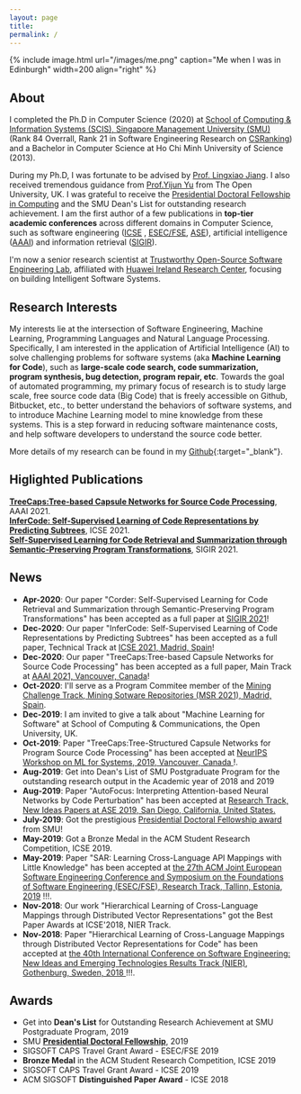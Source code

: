 ```yaml
---
layout: page
title:
permalink: /
---
```


{% include image.html url="/images/me.png" caption="Me when I was in Edinburgh" width=200 align="right" %}

## About
I completed the Ph.D in Computer Science (2020) at <a href="https://sis.smu.edu.sg/programmes/PhD/overview" target="_blank">School of Computing & Information Systems (SCIS), Singapore Management University (SMU)</a> (Rank 84 Overrall, Rank 21 in Software Engineering Research on  <a href="http://csrankings.org/#/index?soft&world" target="_blank">CSRanking</a>) and a Bachelor in Computer Science at Ho Chi Minh University of Science (2013). 

During my Ph.D, I was fortunate to be advised by <a href="http://www.mysmu.edu/faculty/lxjiang/" target="_blank"> Prof. Lingxiao Jiang</a>. I also received tremendous guidance from <a href="http://www.open.ac.uk/people/yy66" target="_blank">Prof.Yijun Yu</a> from The Open University, UK. I was grateful to receive the  <a href="https://graduatestudies.smu.edu.sg/phd/singapore-management-university-smu-phd-financial-assistance-schemes#computing" target="_blank"> Presidential Doctoral Fellowship in Computing</a> and the SMU Dean's List for outstanding research achievement.  I am the first author of a few publications in **top-tier academic conferences** across different domains in Computer Science, such as software engineering (<a href="http://www.icse-conferences.org/" target="_blank">ICSE</a> , <a href="https://www.esec-fse.org" target="_blank">ESEC/FSE</a>,  <a href="https://conf.researchr.org/series/ase" target="_blank">ASE</a>), artificial intelligence (<a href="https://www.aaai.org/Conferences/conferences.php" target="_blank">AAAI</a>) and information retrieval (<a href="https://sigir.org/" target="_blank">SIGIR</a>). 

I'm now a senior research scientist at <a href="https://trusted-programming.github.io/" target="_blank">Trustworthy Open-Source Software Engineering Lab</a>, affiliated with <a href="https://www.linkedin.com/company/huawei-ireland-research-center/mycompany/" target="_blank">Huawei Ireland Research Center</a>, focusing on building Intelligent Software Systems.


## Research Interests

My interests lie at the intersection of Software Engineering, Machine Learning, Programming Languages and Natural Language Processing. Specifically, I am interested in the application of Artificial Intelligence (AI) to solve challenging problems for software systems (aka **Machine Learning for Code**), such as **large-scale code search, code summarization, program synthesis, bug detection, program repair, etc**. Towards the goal of automated programming, my primary focus of research is to study large scale, free source code data (Big Code) that is freely accessible on Github, Bitbucket, etc., to better understand the behaviors of software systems, and to introduce Machine Learning model to mine knowledge from these systems. This is a step forward in reducing software maintenance costs, and help software developers to understand the source code better. 

More details of my research can be found in my [Github](https://github.com/bdqnghi){:target="_blank"}.

## Higlighted Publications

[**TreeCaps:Tree-based Capsule Networks for Source Code Processing**](https://arxiv.org/pdf/2009.09777.pdf), AAAI 2021.
<br>
[**InferCode: Self-Supervised Learning of Code Representations by Predicting Subtrees**](https://bdqnghi.github.io/files/ICSE_2021.pdf), ICSE 2021.
<br>
[**Self-Supervised Learning for Code Retrieval and Summarization through Semantic-Preserving Program Transformations**](https://arxiv.org/pdf/2009.02731.pdf), SIGIR 2021.
<br>


## News
* **Apr-2020**: Our paper "Corder: Self-Supervised Learning for Code Retrieval and Summarization through Semantic-Preserving Program Transformations" has been accepted as a full paper at <a href="https://sigir.org/sigir2021/" target="_blank">SIGIR 2021</a>!
* **Dec-2020**: Our paper "InferCode: Self-Supervised Learning of Code Representations by Predicting Subtrees" has been accepted as a full paper, Technical Track at <a href="https://conf.researchr.org/home/icse-2021/" target="_blank">ICSE 2021, Madrid, Spain</a>!
* **Dec-2020**: Our paper "TreeCaps:Tree-based Capsule Networks for Source Code Processing" has been accepted as a full paper, Main Track at <a href="https://aaai.org/Conferences/AAAI-21/" target="_blank">AAAI 2021, Vancouver, Canada</a>!
* **Oct-2020**: I'll serve as a Program Commitee member of the <a href="https://conf.researchr.org/track/msr-2021/msr-2021-mining-challenge#Call-for-Mining-Challenge-Papers" target="_blank">Mining Challenge Track, Mining Sotware Repositories (MSR 2021), Madrid, Spain</a>.
* **Dec-2019**: I am invited to give a talk about "Machine Learning for Software" at School of Computing & Communications, the Open University, UK.
* **Oct-2019**: Paper "TreeCaps:Tree-Structured Capsule Networks for Program Source Code Processing" has been accepted at <a href="https://nips.cc/" target="_blank">NeurIPS Workshop on ML for Systems, 2019, Vancouver, Canada </a> !.
* **Aug-2019**: Get into Dean's List of SMU Postgraduate Program for the outstanding research output in the Academic year of 2018 and 2019
* **Aug-2019**: Paper "AutoFocus: Interpreting Attention-based Neural Networks by Code Perturbation" has been accepted at <a href="https://2019.ase-conferences.org/" target="_blank">Research Track, New Ideas Papers at ASE 2019, San Diego, California, United States.</a>
* **July-2019**: Got the prestigious <a href="https://graduatestudies.smu.edu.sg/phd/singapore-management-university-smu-phd-financial-assistance-schemes#presidential" target="_blank">Presidential Doctoral Fellowship award</a> from SMU! 
* **May-2019**: Got a Bronze Medal in the ACM Student Research Competition, ICSE 2019.
* **May-2019**: Paper "SAR: Learning Cross-Language API Mappings with Little Knowledge" has been accepted at <a href="https://esec-fse19.ut.ee/" target="_blank"> the 27th ACM Joint European Software Engineering Conference and Symposium on the Foundations of Software Engineering (ESEC/FSE), Research Track, Tallinn, Estonia, 2019</a> !!!.
* **Nov-2018**: Our work "Hierarchical Learning of Cross-Language Mappings through Distributed Vector Representations" got the Best Paper Awards at ICSE'2018, NIER Track.
* **Nov-2018**: Paper "Hierarchical Learning of Cross-Language Mappings through Distributed Vector Representations for Code" has been accepted at <a href="https://www.icse2018.org/" target="_blank"> the 40th International Conference on Software Engineering: New Ideas and Emerging Technologies Results Track (NIER), Gothenburg, Sweden, 2018 </a> !!!.

## Awards
* Get into **Dean's List** for Outstanding Research Achievement at SMU Postgraduate Program, 2019
* SMU <a href="https://graduatestudies.smu.edu.sg/phd/singapore-management-university-smu-phd-financial-assistance-schemes#computing" target="_blank">**Presidential Doctoral Fellowship**</a>, 2019
* SIGSOFT CAPS Travel Grant Award - ESEC/FSE 2019
* **Bronze Medal** in the ACM Student Research Competition, ICSE 2019
* SIGSOFT CAPS Travel Grant Award - ICSE 2019
* ACM SIGSOFT **Distinguished Paper Award** - ICSE 2018



